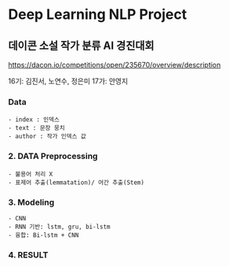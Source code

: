 # Deep Learning NLP Project
## 데이콘 소설 작가 분류 AI 경진대회
https://dacon.io/competitions/open/235670/overview/description

16기: 김진서, 노연수, 정은미
17가: 안영지 

### **Data**
    - index : 인덱스
    - text : 문장 뭉치
    - author : 작가 인덱스 값

### **2. DATA Preprocessing**
    - 불용어 처리 X
    - 표제어 추출(lemmatation)/ 어간 추출(Stem)

### **3. Modeling**
    - CNN
    - RNN 기반: lstm, gru, bi-lstm
    - 융합: Bi-lstm + CNN
    
### **4. RESULT**
